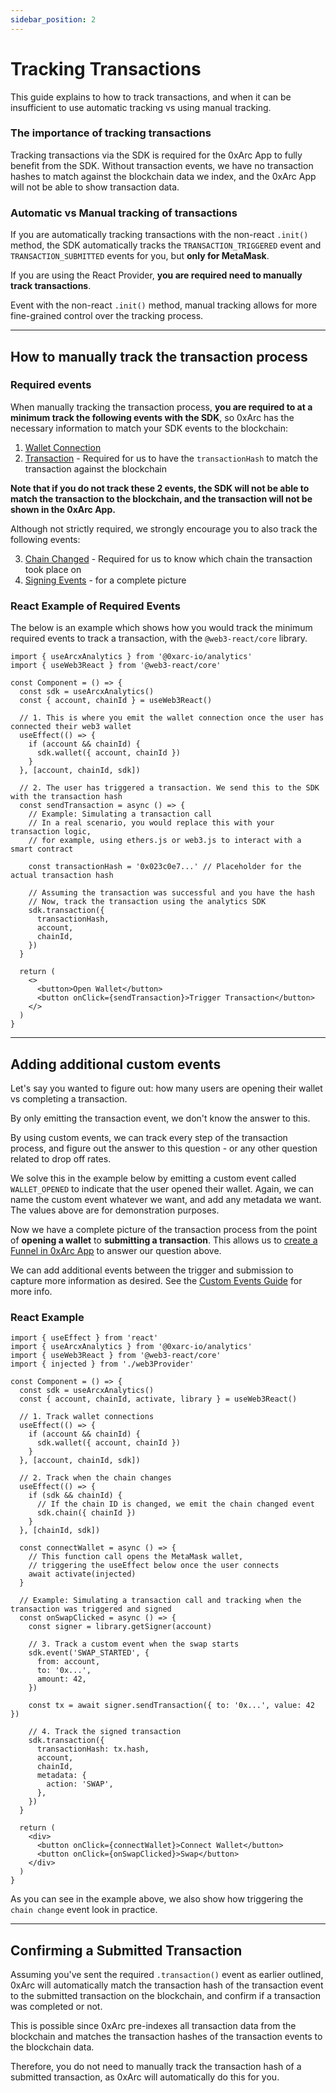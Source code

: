 ```yaml
---
sidebar_position: 2
---
```


# Tracking Transactions

This guide explains to how to track transactions, and when it can be insufficient to use automatic tracking vs using manual tracking.

### The importance of tracking transactions

Tracking transactions via the SDK is required for the 0xArc App to fully benefit from the SDK. Without transaction events, we have no transaction hashes to match against the blockchain data we index, and the 0xArc App will not be able to show transaction data.

### Automatic vs Manual tracking of transactions

<!-- For example, via the [ethers library](https://docs.ethers.org/v5/api/utils/transactions/) or whichever library you're using. -->

If you are automatically tracking transactions with the non-react `.init()` method, the SDK automatically tracks the `TRANSACTION_TRIGGERED` event and `TRANSACTION_SUBMITTED` events for you, but **only for MetaMask**.

If you are using the React Provider, **you are required need to manually track transactions**.

Event with the non-react `.init()` method, manual tracking allows for more fine-grained control over the tracking process.

---

## How to manually track the transaction process

### Required events

When manually tracking the transaction process, **you are required to at a minimum track the following events with the SDK**, so 0xArc has the necessary information to match your SDK events to the blockchain:

1. [Wallet Connection](/tracking/wallet)
2. [Transaction](/tracking/transaction) - Required for us to have the `transactionHash` to match the transaction against the blockchain

**Note that if you do not track these 2 events, the SDK will not be able to match the transaction to the blockchain, and the transaction will not be shown in the 0xArc App.**

Although not strictly required, we strongly encourage you to also track the following events:

3. [Chain Changed](/tracking/chain) - Required for us to know which chain the transaction took place on
4. [Signing Events](/tracking/signature) - for a complete picture

### React Example of Required Events

The below is an example which shows how you would track the minimum required events to track a transaction, with the `@web3-react/core` library.

```tsx
import { useArcxAnalytics } from '@0xarc-io/analytics'
import { useWeb3React } from '@web3-react/core'

const Component = () => {
  const sdk = useArcxAnalytics()
  const { account, chainId } = useWeb3React()

  // 1. This is where you emit the wallet connection once the user has connected their web3 wallet
  useEffect(() => {
    if (account && chainId) {
      sdk.wallet({ account, chainId })
    }
  }, [account, chainId, sdk])

  // 2. The user has triggered a transaction. We send this to the SDK with the transaction hash
  const sendTransaction = async () => {
    // Example: Simulating a transaction call
    // In a real scenario, you would replace this with your transaction logic,
    // for example, using ethers.js or web3.js to interact with a smart contract

    const transactionHash = '0x023c0e7...' // Placeholder for the actual transaction hash

    // Assuming the transaction was successful and you have the hash
    // Now, track the transaction using the analytics SDK
    sdk.transaction({
      transactionHash,
      account,
      chainId,
    })
  }

  return (
    <>
      <button>Open Wallet</button>
      <button onClick={sendTransaction}>Trigger Transaction</button>
    </>
  )
}
```

---

## Adding additional custom events

Let's say you wanted to figure out: how many users are opening their wallet vs completing a transaction.

By only emitting the transaction event, we don't know the answer to this.

By using custom events, we can track every step of the transaction process, and figure out the answer to this question - or any other question related to drop off rates.

We solve this in the example below by emitting a custom event called `WALLET_OPENED` to indicate that the user opened their wallet. Again, we can name the custom event whatever we want, and add any metadata we want. The values above are for demonstration purposes.

Now we have a complete picture of the transaction process from the point of **opening a wallet** to **submitting a transaction**. This allows us to [create a Funnel in 0xArc App](/guides/custom-events#custom-events-and-funnels) to answer our question above.

We can add additional events between the trigger and submission to capture more information as desired. See the [Custom Events Guide](/guides/custom-events) for more info.

### React Example

```tsx
import { useEffect } from 'react'
import { useArcxAnalytics } from '@0xarc-io/analytics'
import { useWeb3React } from '@web3-react/core'
import { injected } from './web3Provider'

const Component = () => {
  const sdk = useArcxAnalytics()
  const { account, chainId, activate, library } = useWeb3React()

  // 1. Track wallet connections
  useEffect(() => {
    if (account && chainId) {
      sdk.wallet({ account, chainId })
    }
  }, [account, chainId, sdk])

  // 2. Track when the chain changes
  useEffect(() => {
    if (sdk && chainId) {
      // If the chain ID is changed, we emit the chain changed event
      sdk.chain({ chainId })
    }
  }, [chainId, sdk])

  const connectWallet = async () => {
    // This function call opens the MetaMask wallet,
    // triggering the useEffect below once the user connects
    await activate(injected)
  }

  // Example: Simulating a transaction call and tracking when the transaction was triggered and signed
  const onSwapClicked = async () => {
    const signer = library.getSigner(account)

    // 3. Track a custom event when the swap starts
    sdk.event('SWAP_STARTED', {
      from: account,
      to: '0x...',
      amount: 42,
    })

    const tx = await signer.sendTransaction({ to: '0x...', value: 42 })

    // 4. Track the signed transaction
    sdk.transaction({
      transactionHash: tx.hash,
      account,
      chainId,
      metadata: {
        action: 'SWAP',
      },
    })
  }

  return (
    <div>
      <button onClick={connectWallet}>Connect Wallet</button>
      <button onClick={onSwapClicked}>Swap</button>
    </div>
  )
}
```

As you can see in the example above, we also show how triggering the `chain change` event look in practice.

---

## Confirming a Submitted Transaction

Assuming you've sent the required `.transaction()` event as earlier outlined, 0xArc will automatically match the transaction hash of the transaction event to the submitted transaction on the blockchain, and confirm if a transaction was completed or not.

This is possible since 0xArc pre-indexes all transaction data from the blockchain and matches the transaction hashes of the transaction events to the blockchain data.

Therefore, you do not need to manually track the transaction hash of a submitted transaction, as 0xArc will automatically do this for you.
